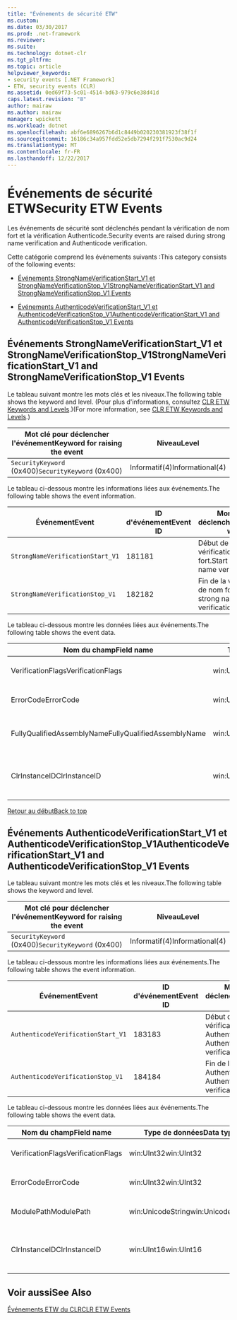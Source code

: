 ```yaml
---
title: "Événements de sécurité ETW"
ms.custom: 
ms.date: 03/30/2017
ms.prod: .net-framework
ms.reviewer: 
ms.suite: 
ms.technology: dotnet-clr
ms.tgt_pltfrm: 
ms.topic: article
helpviewer_keywords:
- security events [.NET Framework]
- ETW, security events (CLR)
ms.assetid: 0ed69f73-5c01-4514-bd63-979c6e38d41d
caps.latest.revision: "8"
author: mairaw
ms.author: mairaw
manager: wpickett
ms.workload: dotnet
ms.openlocfilehash: abf6e6896267b6d1c8449b020230381923f38f1f
ms.sourcegitcommit: 16186c34a957fdd52e5db7294f291f7530ac9d24
ms.translationtype: MT
ms.contentlocale: fr-FR
ms.lasthandoff: 12/22/2017
---
```

# <a name="security-etw-events"></a><span data-ttu-id="bc0a2-102">Événements de sécurité ETW</span><span class="sxs-lookup"><span data-stu-id="bc0a2-102">Security ETW Events</span></span>
<a name="top"></a> <span data-ttu-id="bc0a2-103">Les événements de sécurité sont déclenchés pendant la vérification de nom fort et la vérification Authenticode.</span><span class="sxs-lookup"><span data-stu-id="bc0a2-103">Security events are raised during strong name verification and Authenticode verification.</span></span>  
  
 <span data-ttu-id="bc0a2-104">Cette catégorie comprend les événements suivants :</span><span class="sxs-lookup"><span data-stu-id="bc0a2-104">This category consists of the following events:</span></span>  
  
-   [<span data-ttu-id="bc0a2-105">Événements StrongNameVerificationStart_V1 et StrongNameVerificationStop_V1</span><span class="sxs-lookup"><span data-stu-id="bc0a2-105">StrongNameVerificationStart_V1 and StrongNameVerificationStop_V1 Events</span></span>](#strongnameverificationstart_v1_and_strongnameverificationstop_v1_events)  
  
-   [<span data-ttu-id="bc0a2-106">Événements AuthenticodeVerificationStart_V1 et AuthenticodeVerificationStop_V1</span><span class="sxs-lookup"><span data-stu-id="bc0a2-106">AuthenticodeVerificationStart_V1 and AuthenticodeVerificationStop_V1 Events</span></span>](#authenticodeverificationstart_v1_and_authenticodeverificationstop_v1_events)  
  
<a name="strongnameverificationstart_v1_and_strongnameverificationstop_v1_events"></a>   
## <a name="strongnameverificationstartv1-and-strongnameverificationstopv1-events"></a><span data-ttu-id="bc0a2-107">Événements StrongNameVerificationStart_V1 et StrongNameVerificationStop_V1</span><span class="sxs-lookup"><span data-stu-id="bc0a2-107">StrongNameVerificationStart_V1 and StrongNameVerificationStop_V1 Events</span></span>  
 <span data-ttu-id="bc0a2-108">Le tableau suivant montre les mots clés et les niveaux.</span><span class="sxs-lookup"><span data-stu-id="bc0a2-108">The following table shows the keyword and level.</span></span> <span data-ttu-id="bc0a2-109">(Pour plus d'informations, consultez [CLR ETW Keywords and Levels](../../../docs/framework/performance/clr-etw-keywords-and-levels.md).)</span><span class="sxs-lookup"><span data-stu-id="bc0a2-109">(For more information, see [CLR ETW Keywords and Levels](../../../docs/framework/performance/clr-etw-keywords-and-levels.md).)</span></span>  
  
|<span data-ttu-id="bc0a2-110">Mot clé pour déclencher l'événement</span><span class="sxs-lookup"><span data-stu-id="bc0a2-110">Keyword for raising the event</span></span>|<span data-ttu-id="bc0a2-111">Niveau</span><span class="sxs-lookup"><span data-stu-id="bc0a2-111">Level</span></span>|  
|-----------------------------------|-----------|  
|<span data-ttu-id="bc0a2-112">`SecurityKeyword` (0x400)</span><span class="sxs-lookup"><span data-stu-id="bc0a2-112">`SecurityKeyword` (0x400)</span></span>|<span data-ttu-id="bc0a2-113">Informatif(4)</span><span class="sxs-lookup"><span data-stu-id="bc0a2-113">Informational(4)</span></span>|  
  
 <span data-ttu-id="bc0a2-114">Le tableau ci-dessous montre les informations liées aux événements.</span><span class="sxs-lookup"><span data-stu-id="bc0a2-114">The following table shows the event information.</span></span>  
  
|<span data-ttu-id="bc0a2-115">Événement</span><span class="sxs-lookup"><span data-stu-id="bc0a2-115">Event</span></span>|<span data-ttu-id="bc0a2-116">ID d'événement</span><span class="sxs-lookup"><span data-stu-id="bc0a2-116">Event ID</span></span>|<span data-ttu-id="bc0a2-117">Moment du déclenchement</span><span class="sxs-lookup"><span data-stu-id="bc0a2-117">Raised when</span></span>|  
|-----------|--------------|-----------------|  
|`StrongNameVerificationStart_V1`|<span data-ttu-id="bc0a2-118">181</span><span class="sxs-lookup"><span data-stu-id="bc0a2-118">181</span></span>|<span data-ttu-id="bc0a2-119">Début de la vérification de nom fort.</span><span class="sxs-lookup"><span data-stu-id="bc0a2-119">Start of strong name verification.</span></span>|  
|`StrongNameVerificationStop_V1`|<span data-ttu-id="bc0a2-120">182</span><span class="sxs-lookup"><span data-stu-id="bc0a2-120">182</span></span>|<span data-ttu-id="bc0a2-121">Fin de la vérification de nom fort.</span><span class="sxs-lookup"><span data-stu-id="bc0a2-121">End of strong name verification.</span></span>|  
  
 <span data-ttu-id="bc0a2-122">Le tableau ci-dessous montre les données liées aux événements.</span><span class="sxs-lookup"><span data-stu-id="bc0a2-122">The following table shows the event data.</span></span>  
  
|<span data-ttu-id="bc0a2-123">Nom du champ</span><span class="sxs-lookup"><span data-stu-id="bc0a2-123">Field name</span></span>|<span data-ttu-id="bc0a2-124">Type de données</span><span class="sxs-lookup"><span data-stu-id="bc0a2-124">Data type</span></span>|<span data-ttu-id="bc0a2-125">Description</span><span class="sxs-lookup"><span data-stu-id="bc0a2-125">Description</span></span>|  
|----------------|---------------|-----------------|  
|<span data-ttu-id="bc0a2-126">VerificationFlags</span><span class="sxs-lookup"><span data-stu-id="bc0a2-126">VerificationFlags</span></span>|<span data-ttu-id="bc0a2-127">win:UInt32</span><span class="sxs-lookup"><span data-stu-id="bc0a2-127">win:UInt32</span></span>|<span data-ttu-id="bc0a2-128">Indicateurs de vérification.</span><span class="sxs-lookup"><span data-stu-id="bc0a2-128">The verification flags.</span></span>|  
|<span data-ttu-id="bc0a2-129">ErrorCode</span><span class="sxs-lookup"><span data-stu-id="bc0a2-129">ErrorCode</span></span>|<span data-ttu-id="bc0a2-130">win:UInt32</span><span class="sxs-lookup"><span data-stu-id="bc0a2-130">win:UInt32</span></span>|<span data-ttu-id="bc0a2-131">Code d'erreur HResult.</span><span class="sxs-lookup"><span data-stu-id="bc0a2-131">The HResult error code.</span></span>|  
|<span data-ttu-id="bc0a2-132">FullyQualifiedAssemblyName</span><span class="sxs-lookup"><span data-stu-id="bc0a2-132">FullyQualifiedAssemblyName</span></span>|<span data-ttu-id="bc0a2-133">win:UnicodeString</span><span class="sxs-lookup"><span data-stu-id="bc0a2-133">win:UnicodeString</span></span>|<span data-ttu-id="bc0a2-134">Nom d'assembly qualifié complet.</span><span class="sxs-lookup"><span data-stu-id="bc0a2-134">The fully qualified assembly name.</span></span>|  
|<span data-ttu-id="bc0a2-135">ClrInstanceID</span><span class="sxs-lookup"><span data-stu-id="bc0a2-135">ClrInstanceID</span></span>|<span data-ttu-id="bc0a2-136">win:UInt16</span><span class="sxs-lookup"><span data-stu-id="bc0a2-136">win:UInt16</span></span>|<span data-ttu-id="bc0a2-137">ID unique de l'instance de CLR ou CoreCLR.</span><span class="sxs-lookup"><span data-stu-id="bc0a2-137">Unique ID for the instance of CLR or CoreCLR.</span></span>|  
  
 [<span data-ttu-id="bc0a2-138">Retour au début</span><span class="sxs-lookup"><span data-stu-id="bc0a2-138">Back to top</span></span>](#top)  
  
<a name="authenticodeverificationstart_v1_and_authenticodeverificationstop_v1_events"></a>   
## <a name="authenticodeverificationstartv1-and-authenticodeverificationstopv1-events"></a><span data-ttu-id="bc0a2-139">Événements AuthenticodeVerificationStart_V1 et AuthenticodeVerificationStop_V1</span><span class="sxs-lookup"><span data-stu-id="bc0a2-139">AuthenticodeVerificationStart_V1 and AuthenticodeVerificationStop_V1 Events</span></span>  
 <span data-ttu-id="bc0a2-140">Le tableau suivant montre les mots clés et les niveaux.</span><span class="sxs-lookup"><span data-stu-id="bc0a2-140">The following table shows the keyword and level.</span></span>  
  
|<span data-ttu-id="bc0a2-141">Mot clé pour déclencher l'événement</span><span class="sxs-lookup"><span data-stu-id="bc0a2-141">Keyword for raising the event</span></span>|<span data-ttu-id="bc0a2-142">Niveau</span><span class="sxs-lookup"><span data-stu-id="bc0a2-142">Level</span></span>|  
|-----------------------------------|-----------|  
|<span data-ttu-id="bc0a2-143">`SecurityKeyword` (0x400)</span><span class="sxs-lookup"><span data-stu-id="bc0a2-143">`SecurityKeyword` (0x400)</span></span>|<span data-ttu-id="bc0a2-144">Informatif(4)</span><span class="sxs-lookup"><span data-stu-id="bc0a2-144">Informational(4)</span></span>|  
  
 <span data-ttu-id="bc0a2-145">Le tableau ci-dessous montre les informations liées aux événements.</span><span class="sxs-lookup"><span data-stu-id="bc0a2-145">The following table shows the event information.</span></span>  
  
|<span data-ttu-id="bc0a2-146">Événement</span><span class="sxs-lookup"><span data-stu-id="bc0a2-146">Event</span></span>|<span data-ttu-id="bc0a2-147">ID d'événement</span><span class="sxs-lookup"><span data-stu-id="bc0a2-147">Event ID</span></span>|<span data-ttu-id="bc0a2-148">Moment du déclenchement</span><span class="sxs-lookup"><span data-stu-id="bc0a2-148">Raised when</span></span>|  
|-----------|--------------|-----------------|  
|`AuthenticodeVerificationStart_V1`|<span data-ttu-id="bc0a2-149">183</span><span class="sxs-lookup"><span data-stu-id="bc0a2-149">183</span></span>|<span data-ttu-id="bc0a2-150">Début de la vérification Authenticode.</span><span class="sxs-lookup"><span data-stu-id="bc0a2-150">Start of Authenticode verification.</span></span>|  
|`AuthenticodeVerificationStop_V1`|<span data-ttu-id="bc0a2-151">184</span><span class="sxs-lookup"><span data-stu-id="bc0a2-151">184</span></span>|<span data-ttu-id="bc0a2-152">Fin de la vérification Authenticode.</span><span class="sxs-lookup"><span data-stu-id="bc0a2-152">End of Authenticode verification.</span></span>|  
  
 <span data-ttu-id="bc0a2-153">Le tableau ci-dessous montre les données liées aux événements.</span><span class="sxs-lookup"><span data-stu-id="bc0a2-153">The following table shows the event data.</span></span>  
  
|<span data-ttu-id="bc0a2-154">Nom du champ</span><span class="sxs-lookup"><span data-stu-id="bc0a2-154">Field name</span></span>|<span data-ttu-id="bc0a2-155">Type de données</span><span class="sxs-lookup"><span data-stu-id="bc0a2-155">Data type</span></span>|<span data-ttu-id="bc0a2-156">Description</span><span class="sxs-lookup"><span data-stu-id="bc0a2-156">Description</span></span>|  
|----------------|---------------|-----------------|  
|<span data-ttu-id="bc0a2-157">VerificationFlags</span><span class="sxs-lookup"><span data-stu-id="bc0a2-157">VerificationFlags</span></span>|<span data-ttu-id="bc0a2-158">win:UInt32</span><span class="sxs-lookup"><span data-stu-id="bc0a2-158">win:UInt32</span></span>|<span data-ttu-id="bc0a2-159">Indicateurs de vérification.</span><span class="sxs-lookup"><span data-stu-id="bc0a2-159">The verification flags.</span></span>|  
|<span data-ttu-id="bc0a2-160">ErrorCode</span><span class="sxs-lookup"><span data-stu-id="bc0a2-160">ErrorCode</span></span>|<span data-ttu-id="bc0a2-161">win:UInt32</span><span class="sxs-lookup"><span data-stu-id="bc0a2-161">win:UInt32</span></span>|<span data-ttu-id="bc0a2-162">Code d'erreur HResult.</span><span class="sxs-lookup"><span data-stu-id="bc0a2-162">The HResult error code.</span></span>|  
|<span data-ttu-id="bc0a2-163">ModulePath</span><span class="sxs-lookup"><span data-stu-id="bc0a2-163">ModulePath</span></span>|<span data-ttu-id="bc0a2-164">win:UnicodeString</span><span class="sxs-lookup"><span data-stu-id="bc0a2-164">win:UnicodeString</span></span>|<span data-ttu-id="bc0a2-165">Chemin d’accès du module.</span><span class="sxs-lookup"><span data-stu-id="bc0a2-165">The module path.</span></span>|  
|<span data-ttu-id="bc0a2-166">ClrInstanceID</span><span class="sxs-lookup"><span data-stu-id="bc0a2-166">ClrInstanceID</span></span>|<span data-ttu-id="bc0a2-167">win:UInt16</span><span class="sxs-lookup"><span data-stu-id="bc0a2-167">win:UInt16</span></span>|<span data-ttu-id="bc0a2-168">ID unique de l'instance de CLR ou CoreCLR.</span><span class="sxs-lookup"><span data-stu-id="bc0a2-168">Unique ID for the instance of CLR or CoreCLR.</span></span>|  
  
## <a name="see-also"></a><span data-ttu-id="bc0a2-169">Voir aussi</span><span class="sxs-lookup"><span data-stu-id="bc0a2-169">See Also</span></span>  
 [<span data-ttu-id="bc0a2-170">Événements ETW du CLR</span><span class="sxs-lookup"><span data-stu-id="bc0a2-170">CLR ETW Events</span></span>](../../../docs/framework/performance/clr-etw-events.md)
